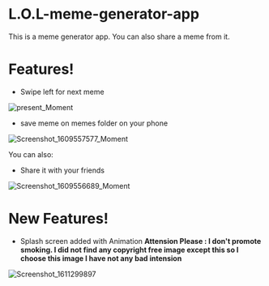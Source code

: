 # L.O.L-meme-generator-app

This is a meme generator app. You can also share a meme from it. 

# Features!

  - Swipe left for next meme
  
  
  ![present_Moment](https://user-images.githubusercontent.com/71203077/103450502-9c60b900-4cdd-11eb-9b8f-47985822ef27.jpg)
  
  
  
  - save meme on memes folder on your phone
  
  
  ![Screenshot_1609557577_Moment](https://user-images.githubusercontent.com/71203077/103450529-f06b9d80-4cdd-11eb-8645-109e90eb46ed.jpg)


You can also:

  - Share it with your friends
  
  
  ![Screenshot_1609556689_Moment](https://user-images.githubusercontent.com/71203077/103450536-12652000-4cde-11eb-938c-97692fab2ef3.jpg)



# New Features!

  - Splash screen added with Animation 
  <b> Attension Please : I don't promote smoking. I did not find any copyright free image except this so I choose this image I have not any bad intension </b>
  
  
  ![Screenshot_1611299897](https://user-images.githubusercontent.com/71203077/105531049-c02c8300-5d0e-11eb-801d-9956c4d0717d.png)



